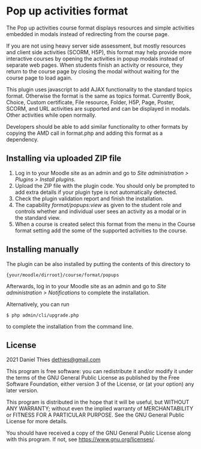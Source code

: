 # Pop up activities format #

The Pop up activities course format displays resources and simple
activities embedded in modals instead of redirecting from the course
page.

If you are not using heavy server side assessment, but mostly resources and
client side activities (SCORM, H5P), this format may help provide more
interactive courses by opening the activities in popup modals instead
of separate web pages. When students finish an activity or resource,
they return to the course page by closing the modal without waiting for
the course page to load again.

This plugin uses javascript to add AJAX functionality to the
standard topics format. Otherwise the format is the same as topics
format. Currently Book, Choice, Custom certificate, File resource,
Folder, H5P, Page, Poster, SCORM, and URL activities are supported and
can be displayed in modals. Other activities while open normally.

Developers should be able to add similar functionality to other formats by
copying the AMD call in format.php and adding this format as a dependency.

## Installing via uploaded ZIP file ##

1. Log in to your Moodle site as an admin and go to _Site administration >
   Plugins > Install plugins_.
2. Upload the ZIP file with the plugin code. You should only be prompted
   to add extra details if your plugin type is not automatically detected.
3. Check the plugin validation report and finish the installation.
4. The capability *format/popups:view* as given to the student role
   and controls whether and individual user sees an activity as a modal
   or in the standard view.
5. When a course is created select this format from the menu in the
   Course format setting add the some of the supported activities to
   the course.

## Installing manually ##

The plugin can be also installed by putting the contents of this directory to

    {your/moodle/dirroot}/course/format/popups

Afterwards, log in to your Moodle site as an admin and go to _Site administration >
Notifications_ to complete the installation.

Alternatively, you can run

    $ php admin/cli/upgrade.php

to complete the installation from the command line.

## License ##

2021 Daniel Thies <dethies@gmail.com>

This program is free software: you can redistribute it and/or modify it under
the terms of the GNU General Public License as published by the Free Software
Foundation, either version 3 of the License, or (at your option) any later
version.

This program is distributed in the hope that it will be useful, but WITHOUT ANY
WARRANTY; without even the implied warranty of MERCHANTABILITY or FITNESS FOR A
PARTICULAR PURPOSE.  See the GNU General Public License for more details.

You should have received a copy of the GNU General Public License along with
this program.  If not, see <https://www.gnu.org/licenses/>.
